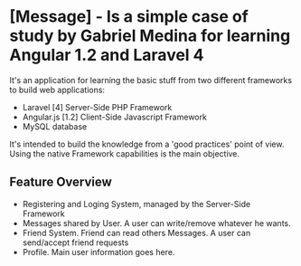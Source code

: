 # [Message] - Is a simple case of study by Gabriel Medina for learning Angular 1.2 and Laravel 4

It's an application for learning the basic stuff from two different frameworks to build web applications:

- Laravel [4] Server-Side PHP Framework
- Angular.js [1.2] Client-Side Javascript Framework
- MySQL database

It's intended to build the knowledge from a 'good practices' point of view. Using the native Framework capabilities is the main objective.

## Feature Overview

- Registering and Loging System, managed by the Server-Side Framework
- Messages shared by User. A user can write/remove whatever he wants.
- Friend System. Friend can read others Messages. A user can send/accept friend requests
- Profile. Main user information goes here.